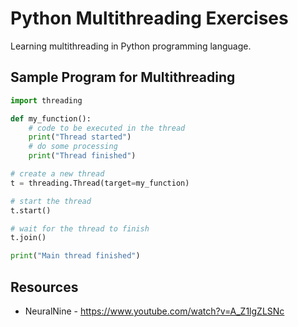 # Python Multithreading Exercises
Learning multithreading in Python programming language.

## Sample Program for Multithreading
```python
import threading

def my_function():
    # code to be executed in the thread
    print("Thread started")
    # do some processing
    print("Thread finished")

# create a new thread
t = threading.Thread(target=my_function)

# start the thread
t.start()

# wait for the thread to finish
t.join()

print("Main thread finished")

```

## Resources
* NeuralNine - https://www.youtube.com/watch?v=A_Z1lgZLSNc

